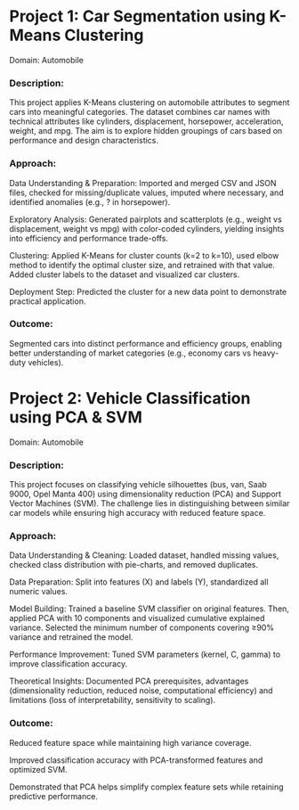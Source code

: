# Project 1: Car Segmentation using K-Means Clustering
Domain: Automobile

### Description:
This project applies K-Means clustering on automobile attributes to segment cars into meaningful categories. The dataset combines car names with technical attributes like cylinders, displacement, horsepower, acceleration, weight, and mpg. The aim is to explore hidden groupings of cars based on performance and design characteristics.

### Approach:

Data Understanding & Preparation: Imported and merged CSV and JSON files, checked for missing/duplicate values, imputed where necessary, and identified anomalies (e.g., ? in horsepower).

Exploratory Analysis: Generated pairplots and scatterplots (e.g., weight vs displacement, weight vs mpg) with color-coded cylinders, yielding insights into efficiency and performance trade-offs.

Clustering: Applied K-Means for cluster counts (k=2 to k=10), used elbow method to identify the optimal cluster size, and retrained with that value. Added cluster labels to the dataset and visualized car clusters.

Deployment Step: Predicted the cluster for a new data point to demonstrate practical application.

### Outcome: 
Segmented cars into distinct performance and efficiency groups, enabling better understanding of market categories (e.g., economy cars vs heavy-duty vehicles).

# Project 2: Vehicle Classification using PCA & SVM
Domain: Automobile

### Description:
This project focuses on classifying vehicle silhouettes (bus, van, Saab 9000, Opel Manta 400) using dimensionality reduction (PCA) and Support Vector Machines (SVM). The challenge lies in distinguishing between similar car models while ensuring high accuracy with reduced feature space.

### Approach:

Data Understanding & Cleaning: Loaded dataset, handled missing values, checked class distribution with pie-charts, and removed duplicates.

Data Preparation: Split into features (X) and labels (Y), standardized all numeric values.

Model Building: Trained a baseline SVM classifier on original features. Then, applied PCA with 10 components and visualized cumulative explained variance. Selected the minimum number of components covering ≥90% variance and retrained the model.

Performance Improvement: Tuned SVM parameters (kernel, C, gamma) to improve classification accuracy.

Theoretical Insights: Documented PCA prerequisites, advantages (dimensionality reduction, reduced noise, computational efficiency) and limitations (loss of interpretability, sensitivity to scaling).

### Outcome:

Reduced feature space while maintaining high variance coverage.

Improved classification accuracy with PCA-transformed features and optimized SVM.

Demonstrated that PCA helps simplify complex feature sets while retaining predictive performance.
